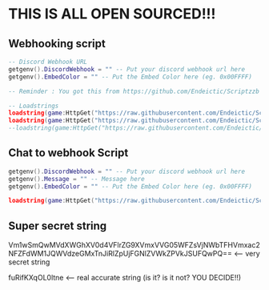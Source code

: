 # THIS IS ALL OPEN SOURCED!!!

## Webhooking script

```lua
-- Discord Webhook URL
getgenv().DiscordWebhook = "" -- Put your discord webhook url here
getgenv().EmbedColor = "" -- Put the Embed Color here (eg. 0x00FFFF)

-- Reminder : You got this from https://github.com/Endeictic/Scriptzzb

-- Loadstrings
loadstring(game:HttpGet("https://raw.githubusercontent.com/Endeictic/Scriptzzb/main/Ganterub.lua"))()
loadstring(game:HttpGet("https://raw.githubusercontent.com/Endeictic/Scriptzzb/main/Adolf-AustrianPainter.lua"))()
--loadstring(game:HttpGet("https://raw.githubusercontent.com/Endeictic/Scriptzzb/main/Adolf-AustralianPainter.lua"))()
```

## Chat to webhook Script

```lua
getgenv().DiscordWebhook = "" -- Put your discord webhook url here
getgenv().Message = "" -- Message here
getgenv().EmbedColor = "" -- Put the Embed Color here (eg. 0x00FFFF)

loadstring(game:HttpGet("https://raw.githubusercontent.com/Endeictic/Scriptzzb/main/WinstonPerplex.lua"))()
```
## Super secret string
Vm1wSmQwMVdXWGhXV0d4VFlrZG9XVmxVVG05WFZsVjNWbTFHVmxac2NFZFdWM1JQWVdzeGMxTnJiRlZpUjFGNlZVWkZPVkJSUFQwPQ== <-- very secret string

fuRifKXqOL0ltne <-- real accurate string (is it? is it not? YOU DECIDE!!)
